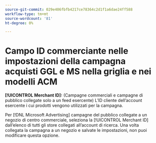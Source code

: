 ```yaml
---
source-git-commit: 029e406fbfb4217ce78364c2d1f1a6dae24ff588
workflow-type: tm+mt
source-wordcount: '81'
ht-degree: 0%

---
```

# Campo ID commerciante nelle impostazioni della campagna acquisti GGL e MS nella griglia e nei modelli ACM

**[!UICONTROL Merchant ID]:** (Campagne commerciali e campagne di pubblico collegate solo a un feed esercente) L’ID cliente dell’account esercente i cui prodotti vengono utilizzati per la campagna.

Per [!DNL Microsoft Advertising] campagne del pubblico collegate a un negozio di centro commerciale, seleziona la [!UICONTROL Merchant ID] dall’elenco di tutti gli store collegati all’account di ricerca. Una volta collegata la campagna a un negozio e salvate le impostazioni, non puoi modificare questa opzione.

